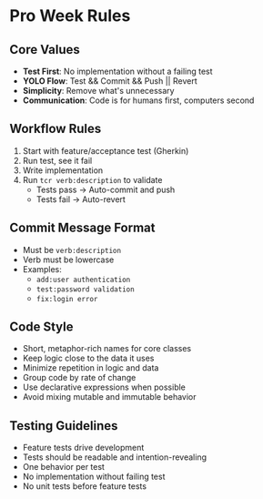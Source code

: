 # Pro Week Rules

## Core Values
- **Test First**: No implementation without a failing test
- **YOLO Flow**: Test && Commit && Push || Revert
- **Simplicity**: Remove what's unnecessary
- **Communication**: Code is for humans first, computers second

## Workflow Rules
1. Start with feature/acceptance test (Gherkin)
2. Run test, see it fail
3. Write implementation
4. Run `tcr verb:description` to validate
   - Tests pass → Auto-commit and push
   - Tests fail → Auto-revert

## Commit Message Format
- Must be `verb:description`
- Verb must be lowercase
- Examples:
  - `add:user authentication`
  - `test:password validation`
  - `fix:login error`

## Code Style
- Short, metaphor-rich names for core classes
- Keep logic close to the data it uses
- Minimize repetition in logic and data
- Group code by rate of change
- Use declarative expressions when possible
- Avoid mixing mutable and immutable behavior

## Testing Guidelines
- Feature tests drive development
- Tests should be readable and intention-revealing
- One behavior per test
- No implementation without failing test
- No unit tests before feature tests
